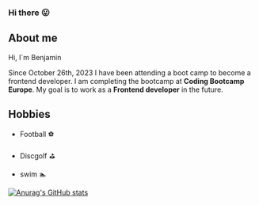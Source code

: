 ### Hi there :stuck_out_tongue:

## About me

Hi, I´m Benjamin

Since October 26th, 2023 I have been attending a boot camp to become a frontend developer. I am completing the bootcamp at **Coding Bootcamp Europe**.
My goal is to work as a __Frontend developer__ in the future.

## Hobbies
- Football :soccer:

- Discgolf :golf:

- swim :swimmer:

[![Anurag's GitHub stats](https://github-readme-stats.vercel.app/api?username=BenjaminLupa&show_icons=true&theme=gruvbox)](https://github.com/BenjaminLupa/github-readme-stats&show_icons=true&theme=gruvbox)
